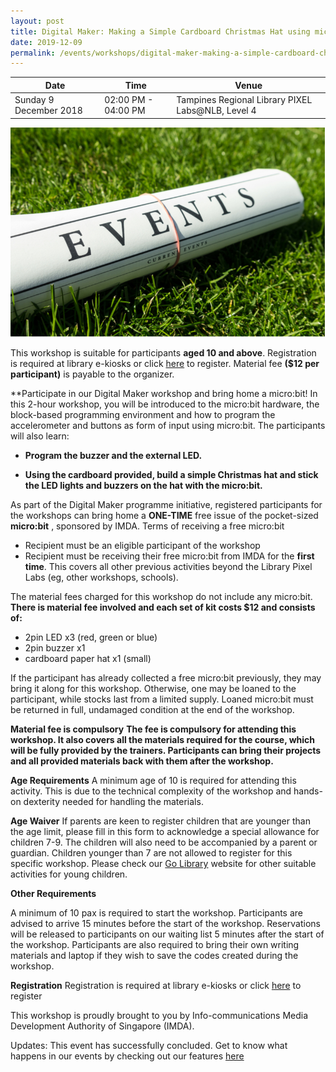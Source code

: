 ```yaml
---
layout: post
title: Digital Maker: Making a Simple Cardboard Christmas Hat using micro:bit
date: 2019-12-09
permalink: /events/workshops/digital-maker-making-a-simple-cardboard-christmas-hat-using-micro:bit
---
```


| Date | Time | Venue |
|--------|---|---|
| Sunday 9 December 2018 | 02:00 PM - 04:00 PM | Tampines Regional Library PIXEL Labs@NLB, Level 4 |

![hi](/images/events/generic-event-image.jpg)

This workshop is suitable for participants **aged 10 and above**. Registration is required  at library e-kiosks or click <a href="https://www.nlb.gov.sg/golibrary2/e/digital-maker-making-a-simple-cardboard-christmas-hat-using-microbit-pixel-labsnlb-97572795" target="_blank">here</a> to register. Material fee **($12 per participant)** is payable to the organizer.

**Participate in our <Making a Simple Cardboard Christmas Hat using Micro:bit> Digital Maker workshop and bring home a micro:bit!
In this 2-hour workshop, you will be introduced to the micro:bit hardware, the block-based programming environment and how to program the accelerometer and buttons as form of input using micro:bit. The participants will also learn:

- **Program the buzzer and the external LED.**

- **Using the cardboard provided, build a simple Christmas hat and stick the LED lights and buzzers on the hat with the micro:bit.**

As part of the Digital Maker programme initiative, registered participants for the workshops can bring home a **ONE-TIME** free issue of the pocket-sized **micro:bit** , sponsored by IMDA.
Terms of receiving a free micro:bit
- Recipient must be an eligible participant of the workshop
- Recipient must be receiving their free micro:bit from IMDA for the **first time**. This covers all other previous activities beyond the Library Pixel Labs (eg, other workshops, schools).

The material fees charged for this workshop do not include any micro:bit. **There is material fee involved and each set of kit costs $12 and consists of:**
- 2pin LED x3 (red, green or blue)
- 2pin buzzer x1
- cardboard paper hat x1 (small)

If the participant has already collected a free micro:bit previously, they may bring it along for this workshop. Otherwise, one may be loaned to the participant, while stocks last from a limited supply. Loaned micro:bit must be returned in full, undamaged condition at the end of the workshop.

**Material fee is compulsory**
**The fee is compulsory for attending this workshop. It also covers all the materials required for the course, which will be fully provided by the trainers. Participants can bring their projects and all provided materials back with them after the workshop.**

**Age Requirements**
A minimum age of 10 is required for attending this activity.
This is due to the technical complexity of the workshop and hands-on dexterity needed for handling the materials.

**Age Waiver**
If parents are keen to register children that are younger than the age limit, please fill in this form to acknowledge a special allowance for children 7-9. The children will also need to be accompanied by a parent or guardian.
Children younger than 7 are not allowed to register for this specific workshop. Please check our <a href="https://www.nlb.gov.sg/golibrary2/c/30307529/" target="_blank">Go Library</a>  website for other suitable activities for young children.

**Other Requirements**

A minimum of 10 pax is required to start the workshop.
Participants are advised to arrive 15 minutes before the start of the workshop. Reservations will be released to participants on our waiting list 5 minutes after the start of the workshop.
Participants are also required to bring their own writing materials and laptop if they wish to save the codes created during the workshop.

**Registration**
Registration is required at library e-kiosks or click <a href="https://www.nlb.gov.sg/golibrary2/e/digital-maker-making-a-simple-cardboard-christmas-hat-using-microbit-pixel-labsnlb-97572795" target="_blank">here</a> to register

This workshop is proudly brought to you by Info-communications Media Development Authority of Singapore (IMDA).

Updates: This event has successfully concluded. Get to know what happens in our events by checking out our features <a href="" target="_blank">here</a>
